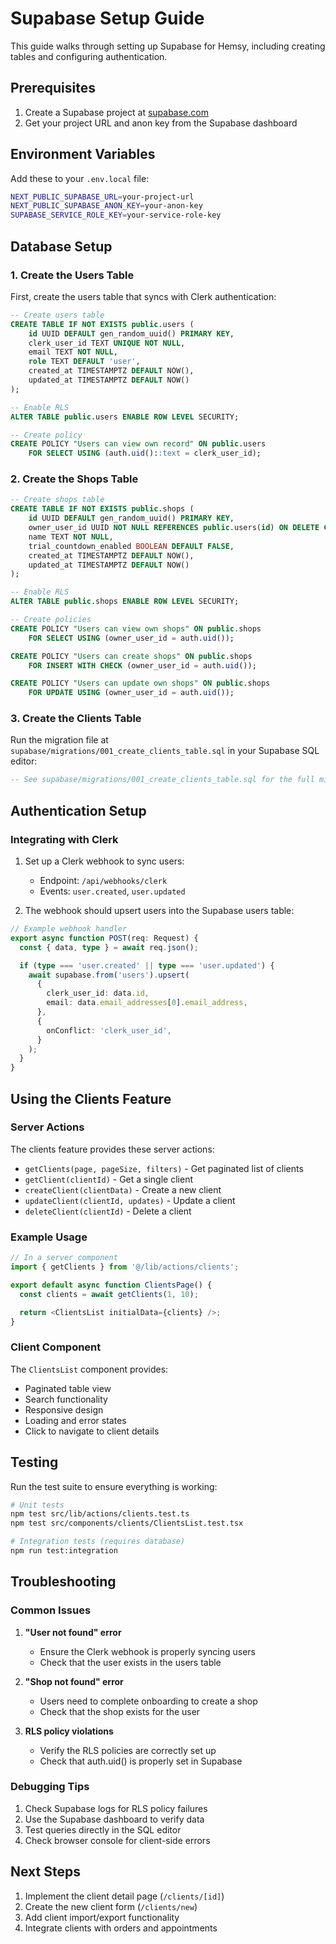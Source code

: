 # Supabase Setup Guide

This guide walks through setting up Supabase for Hemsy, including creating tables and configuring authentication.

## Prerequisites

1. Create a Supabase project at [supabase.com](https://supabase.com)
2. Get your project URL and anon key from the Supabase dashboard

## Environment Variables

Add these to your `.env.local` file:

```bash
NEXT_PUBLIC_SUPABASE_URL=your-project-url
NEXT_PUBLIC_SUPABASE_ANON_KEY=your-anon-key
SUPABASE_SERVICE_ROLE_KEY=your-service-role-key
```

## Database Setup

### 1. Create the Users Table

First, create the users table that syncs with Clerk authentication:

```sql
-- Create users table
CREATE TABLE IF NOT EXISTS public.users (
    id UUID DEFAULT gen_random_uuid() PRIMARY KEY,
    clerk_user_id TEXT UNIQUE NOT NULL,
    email TEXT NOT NULL,
    role TEXT DEFAULT 'user',
    created_at TIMESTAMPTZ DEFAULT NOW(),
    updated_at TIMESTAMPTZ DEFAULT NOW()
);

-- Enable RLS
ALTER TABLE public.users ENABLE ROW LEVEL SECURITY;

-- Create policy
CREATE POLICY "Users can view own record" ON public.users
    FOR SELECT USING (auth.uid()::text = clerk_user_id);
```

### 2. Create the Shops Table

```sql
-- Create shops table
CREATE TABLE IF NOT EXISTS public.shops (
    id UUID DEFAULT gen_random_uuid() PRIMARY KEY,
    owner_user_id UUID NOT NULL REFERENCES public.users(id) ON DELETE CASCADE,
    name TEXT NOT NULL,
    trial_countdown_enabled BOOLEAN DEFAULT FALSE,
    created_at TIMESTAMPTZ DEFAULT NOW(),
    updated_at TIMESTAMPTZ DEFAULT NOW()
);

-- Enable RLS
ALTER TABLE public.shops ENABLE ROW LEVEL SECURITY;

-- Create policies
CREATE POLICY "Users can view own shops" ON public.shops
    FOR SELECT USING (owner_user_id = auth.uid());

CREATE POLICY "Users can create shops" ON public.shops
    FOR INSERT WITH CHECK (owner_user_id = auth.uid());

CREATE POLICY "Users can update own shops" ON public.shops
    FOR UPDATE USING (owner_user_id = auth.uid());
```

### 3. Create the Clients Table

Run the migration file at `supabase/migrations/001_create_clients_table.sql` in your Supabase SQL editor:

```sql
-- See supabase/migrations/001_create_clients_table.sql for the full migration
```

## Authentication Setup

### Integrating with Clerk

1. Set up a Clerk webhook to sync users:
   - Endpoint: `/api/webhooks/clerk`
   - Events: `user.created`, `user.updated`

2. The webhook should upsert users into the Supabase users table:

```typescript
// Example webhook handler
export async function POST(req: Request) {
  const { data, type } = await req.json();

  if (type === 'user.created' || type === 'user.updated') {
    await supabase.from('users').upsert(
      {
        clerk_user_id: data.id,
        email: data.email_addresses[0].email_address,
      },
      {
        onConflict: 'clerk_user_id',
      }
    );
  }
}
```

## Using the Clients Feature

### Server Actions

The clients feature provides these server actions:

- `getClients(page, pageSize, filters)` - Get paginated list of clients
- `getClient(clientId)` - Get a single client
- `createClient(clientData)` - Create a new client
- `updateClient(clientId, updates)` - Update a client
- `deleteClient(clientId)` - Delete a client

### Example Usage

```typescript
// In a server component
import { getClients } from '@/lib/actions/clients';

export default async function ClientsPage() {
  const clients = await getClients(1, 10);

  return <ClientsList initialData={clients} />;
}
```

### Client Component

The `ClientsList` component provides:

- Paginated table view
- Search functionality
- Responsive design
- Loading and error states
- Click to navigate to client details

## Testing

Run the test suite to ensure everything is working:

```bash
# Unit tests
npm test src/lib/actions/clients.test.ts
npm test src/components/clients/ClientsList.test.tsx

# Integration tests (requires database)
npm run test:integration
```

## Troubleshooting

### Common Issues

1. **"User not found" error**
   - Ensure the Clerk webhook is properly syncing users
   - Check that the user exists in the users table

2. **"Shop not found" error**
   - Users need to complete onboarding to create a shop
   - Check that the shop exists for the user

3. **RLS policy violations**
   - Verify the RLS policies are correctly set up
   - Check that auth.uid() is properly set in Supabase

### Debugging Tips

1. Check Supabase logs for RLS policy failures
2. Use the Supabase dashboard to verify data
3. Test queries directly in the SQL editor
4. Check browser console for client-side errors

## Next Steps

1. Implement the client detail page (`/clients/[id]`)
2. Create the new client form (`/clients/new`)
3. Add client import/export functionality
4. Integrate clients with orders and appointments
